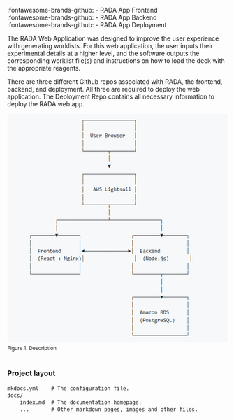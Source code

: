 :fontawesome-brands-github: - RADA App Frontend  <br>
:fontawesome-brands-github: - RADA App Backend <br>
:fontawesome-brands-github: - RADA App Deployment <br>

The RADA Web Application was designed to improve the user experience with generating worklists. For this web application, the user inputs their experimental details at a higher level, and the software outputs the corresponding worklist file(s) and instructions on how to load the deck with the appropriate reagents. 

There are three different Github repos associated with RADA, the frontend, backend, and deployment. All three are required to deploy the web application. The Deployment Repo contains all necessary information to deploy the RADA web app. 

![RADA Architecture](./images/RADA_architecture.PNG) <br>
<small> Figure 1. Description </small> <br><br>

### Project layout

    mkdocs.yml    # The configuration file.
    docs/
        index.md  # The documentation homepage.
        ...       # Other markdown pages, images and other files.
